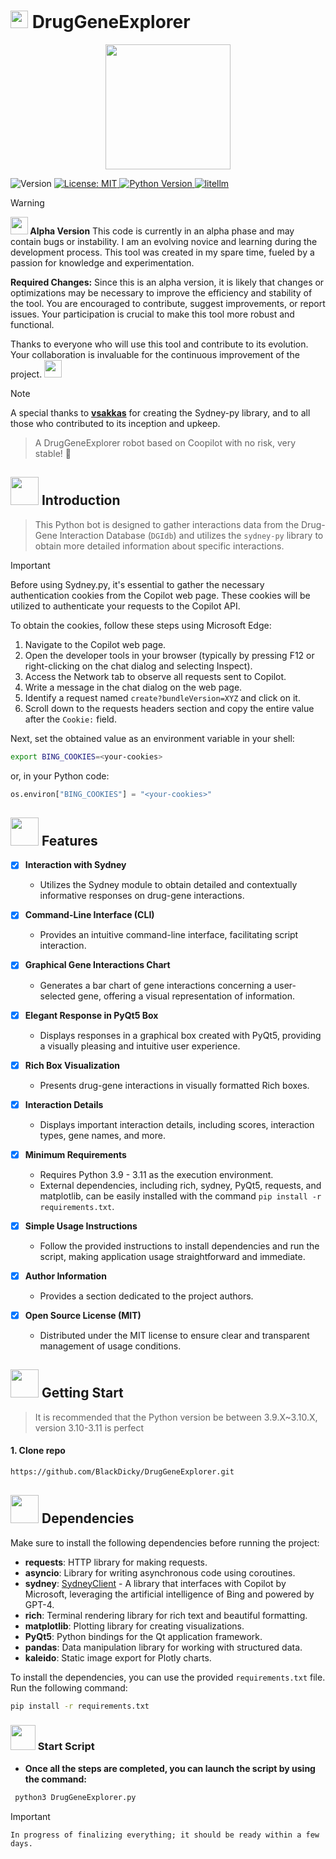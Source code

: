 # <img src="https://i.ibb.co/bJtL1KV/52f6be4a-16d2-4f31-8e90-b8cd20670810-removebg.png" width="28px" /> DrugGeneExplorer

<div align="center">
  <img width="200" src="https://i.ibb.co/bJtL1KV/52f6be4a-16d2-4f31-8e90-b8cd20670810-removebg.png">
</div>
<p>
  <img alt="Version" src="https://img.shields.io/badge/version-1.0.0-blue.svg?cacheSeconds=2592000" />
  <a href="#" target="_blank">
    <img alt="License: MIT" src="https://img.shields.io/badge/License-MIT-green.svg" />
  </a>
  <a href="https://www.python.org/">
    <img
      alt="Python Version"
      src="https://img.shields.io/badge/Python-%3E=3.9,%3C=3.12-red"
    />
  </a>
  <a href="https://github.com/BerriAI/litellm">
    <img
      alt="litellm"
      src="https://img.shields.io/badge/%20%F0%9F%9A%85%20liteLLM-OpenAI%7CBing%7CSydney%7CDGBDI-blue?color=blue"
    />
  </a>
</p>


> [!WARNING]
>  <strong><img src="https://i.ibb.co/S06VSzt/thank-you-1.png" width="28px" />
Alpha Version</strong>
> This code is currently in an alpha phase and may contain bugs or instability. I am an evolving novice and learning during the development process. This tool was created in my spare time, fueled by a passion for knowledge and experimentation.
> 
> **Required Changes:**
> Since this is an alpha version, it is likely that changes or optimizations may be necessary to improve the efficiency and stability of the tool. You are encouraged to contribute, suggest improvements, or report issues. Your participation is crucial to make this tool more robust and functional.
> 
> Thanks to everyone who will use this tool and contribute to its evolution. Your collaboration is invaluable for the continuous improvement of the project. <img src="https://i.ibb.co/S06VSzt/thank-you-1.png" width="28px" />



> [!NOTE]
> A special thanks to **[vsakkas](https://github.com/vsakkas/sydney.py/)** for creating the Sydney-py library, and to all those who contributed to its inception and upkeep.



> A DrugGeneExplorer robot based on Coopilot with no risk, very stable! 🚀


## <img src="https://i.ibb.co/nRxHpxT/medicine.png" width="45px" /> Introduction

> This Python bot is designed to gather interactions data from the Drug-Gene Interaction Database (`DGIdb`) and utilizes the `sydney-py` library to obtain more detailed information about specific interactions.

> [!IMPORTANT]
> Before using Sydney.py, it's essential to gather the necessary authentication cookies from the Copilot web page. These cookies will be utilized to authenticate your requests to the Copilot API.

To obtain the cookies, follow these steps using Microsoft Edge:

1. Navigate to the Copilot web page.
2. Open the developer tools in your browser (typically by pressing F12 or right-clicking on the chat dialog and selecting Inspect).
3. Access the Network tab to observe all requests sent to Copilot.
4. Write a message in the chat dialog on the web page.
5. Identify a request named `create?bundleVersion=XYZ` and click on it.
6. Scroll down to the requests headers section and copy the entire value after the `Cookie:` field.

Next, set the obtained value as an environment variable in your shell:

```bash
export BING_COOKIES=<your-cookies>
```
or, in your Python code:

```python 
os.environ["BING_COOKIES"] = "<your-cookies>"
```


## <img src="https://i.ibb.co/LPp8y3N/genes.png" width="45px" /> Features

- [x] **Interaction with Sydney**
  - Utilizes the Sydney module to obtain detailed and contextually informative responses on drug-gene interactions.

- [x] **Command-Line Interface (CLI)**
  - Provides an intuitive command-line interface, facilitating script interaction.

- [x] **Graphical Gene Interactions Chart**
  - Generates a bar chart of gene interactions concerning a user-selected gene, offering a visual representation of information.

- [x] **Elegant Response in PyQt5 Box**
  - Displays responses in a graphical box created with PyQt5, providing a visually pleasing and intuitive user experience.

- [x] **Rich Box Visualization**
  - Presents drug-gene interactions in visually formatted Rich boxes.

- [x] **Interaction Details**
  - Displays important interaction details, including scores, interaction types, gene names, and more.

- [x] **Minimum Requirements**
  - Requires Python 3.9 - 3.11 as the execution environment.
  - External dependencies, including rich, sydney, PyQt5, requests, and matplotlib, can be easily installed with the command `pip install -r requirements.txt`.

- [x] **Simple Usage Instructions**
  - Follow the provided instructions to install dependencies and run the script, making application usage straightforward and immediate.

- [x] **Author Information**
  - Provides a section dedicated to the project authors.

- [x] **Open Source License (MIT)**
  - Distributed under the MIT license to ensure clear and transparent management of usage conditions.



## <img src="https://i.ibb.co/CbsKHRq/start-button.png" width="45px" /> Getting Start

> It is recommended that the Python version be between 3.9.X~3.10.X, version 3.10-3.11 is perfect

#### 1. Clone repo

```bash
https://github.com/BlackDicky/DrugGeneExplorer.git
```

## <img src="https://i.ibb.co/ZG8JF1H/database.png" width="45px" /> Dependencies

Make sure to install the following dependencies before running the project:

- **requests**: HTTP library for making requests.
- **asyncio**: Library for writing asynchronous code using coroutines.
- **sydney**: [SydneyClient](https://github.com/vsakkas/sydney.py) - A library that interfaces with Copilot by Microsoft, leveraging the artificial intelligence of Bing and powered by GPT-4.
- **rich**: Terminal rendering library for rich text and beautiful formatting.
- **matplotlib**: Plotting library for creating visualizations.
- **PyQt5**: Python bindings for the Qt application framework.
- **pandas**: Data manipulation library for working with structured data.
- **kaleido**: Static image export for Plotly charts.

To install the dependencies, you can use the provided `requirements.txt` file. Run the following command:

```bash
pip install -r requirements.txt
```

### <img src="https://i.ibb.co/SdDdstT/gene-therapy.png" width="40px" /> Start Script


- **Once all the steps are completed, you can launch the script by using the command:**
```bash
 python3 DrugGeneExplorer.py
 ```

> [!IMPORTANT]
> `In progress of finalizing everything; it should be ready within a few days.`
